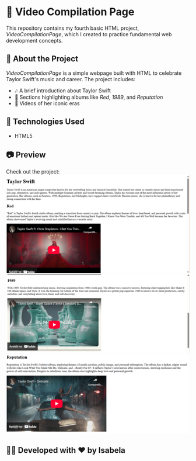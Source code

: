 # 🎤 Video Compilation Page  
This repository contains my fourth basic HTML project, *VideoCompilationPage*, which I created to practice fundamental web development concepts.

## 📌 About the Project  
*VideoCompilationPage* is a simple webpage built with HTML to celebrate Taylor Swift's music and career. The project includes:

- 🎶 A brief introduction about Taylor Swift  
- 📀 Sections highlighting albums like *Red*, *1989*, and *Reputation*  
- 📸 Videos of her iconic eras  

## 🚀 Technologies Used  
- HTML5  

## 📷 Preview  
Check out the project:  
![Photo 1](VideoCompilationPageOne.png)  
![Photo 2](VideoCompilationPageTwo.png)  
![Photo 3](VideoCompilationPageThree.png)  

## 👩‍💻 Developed with ❤️ by Isabela
